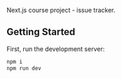 Next.js course project - issue tracker.

## Getting Started

First, run the development server:

```bash
npm i
npm run dev
```